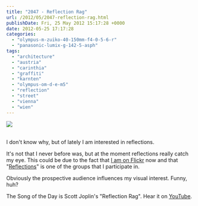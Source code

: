 ```yaml
---
title: "2047 - Reflection Rag"
url: /2012/05/2047-reflection-rag.html
publishDate: Fri, 25 May 2012 15:17:28 +0000
date: 2012-05-25 17:17:28
categories: 
  - "olympus-m-zuiko-40-150mm-f4-0-5-6-r"
  - "panasonic-lumix-g-142-5-asph"
tags: 
  - "architecture"
  - "austria"
  - "carinthia"
  - "graffiti"
  - "karnten"
  - "olympus-om-d-e-m5"
  - "reflection"
  - "street"
  - "vienna"
  - "wien"
---
```

<div class="container">
<div class="center"><a target="_blank" href="https://d25zfm9zpd7gm5.cloudfront.net/1200x1200/2012/20120525_074605_lr.jpg"><img src="https://d25zfm9zpd7gm5.cloudfront.net/0600x0600/2012/20120525_074605_lr.jpg" /></a></div>
</div>
<br />

I don't know why, but of lately I am interested in reflections. 

<a target="_blank" href="https://d25zfm9zpd7gm5.cloudfront.net/1200x1200/2012/20120523_130133_lr.jpg"><img style="margin: 0pt 10px 0pt 0px; float: left;" src="https://d25zfm9zpd7gm5.cloudfront.net/0150x0150/2012/20120523_130133_lr.jpg" alt="" border="0" /></a> It's not that I never before was, but at the moment reflections really catch my eye. This could be due to the fact that <a href="http://www.flickr.com/photos/amanessinger/" target="_blank">I am on Flickr</a> now and that "<a href="http://www.flickr.com/groups/reflections/" target="_blank">Reflections</a>" is one of the groups that I participate in.

<a target="_blank" href="https://d25zfm9zpd7gm5.cloudfront.net/1200x1200/2012/20120525_155231_lr.jpg"><img style="margin: 0pt 0px 0pt 10px; float: right;" src="https://d25zfm9zpd7gm5.cloudfront.net/0150x0150/2012/20120525_155231_lr.jpg" alt="" border="0" /></a> Obviously the prospective audience influences my visual interest. Funny, huh?

 The Song of the Day is Scott Joplin's "Reflection Rag". Hear it on <a href="http://www.youtube.com/watch?v=qXYV3kgyJzc" target="_blank">YouTube</a>.
